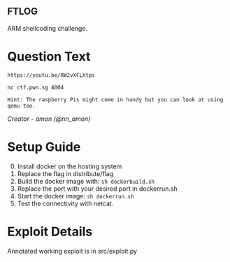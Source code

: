 FTLOG
---------

ARM shellcoding challenge.

# Question Text

```
https://youtu.be/RW2vXFLXtps

nc ctf.pwn.sg 4004

Hint: The raspberry Pis might come in handy but you can look at using qemu too.
```

*Creator -  amon (@nn_amon)*

# Setup Guide

0. Install docker on the hosting system
1. Replace the flag in distribute/flag
2. Build the docker image with: `sh dockerbuild.sh`
3. Replace the port with your desired port in dockerrun.sh
4. Start the docker image: `sh dockerrun.sh`
5. Test the connectivity with netcat.

# Exploit Details

Annotated working exploit is in src/exploit.py
